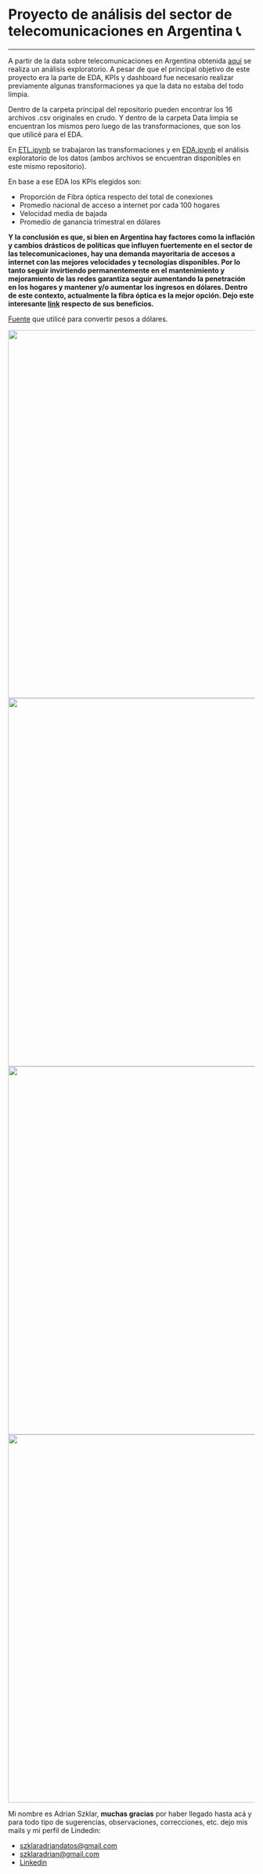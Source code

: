 # Proyecto de análisis del sector de telecomunicaciones en Argentina 📞
___
A partir de la data sobre telecomunicaciones en Argentina obtenida [aquí](https://datosabiertos.enacom.gob.ar/dashboards/20000/acceso-a-internet/) se realiza un análisis exploratorio. A pesar de que el principal objetivo de este proyecto era la parte de EDA, KPIs y dashboard fue necesario realizar previamente algunas transformaciones ya que la data no estaba del todo limpia.

Dentro de la carpeta principal del repositorio pueden encontrar los 16 archivos .csv originales en crudo. Y dentro de la carpeta Data limpia se encuentran los mismos pero luego de las transformaciones, que son los que utilicé para el EDA.

En [ETL.ipynb](ETL.ipynb) se trabajaron las transformaciones y en [EDA.ipynb](EDA.ipynb) el análisis exploratorio de los datos (ambos archivos se encuentran disponibles en este mismo repositorio).

En base a ese EDA los KPIs elegidos son:
- Proporción de Fibra óptica respecto del total de conexiones
- Promedio nacional de acceso a internet por cada 100 hogares
- Velocidad media de bajada
- Promedio de ganancia trimestral en dólares

**Y la conclusión es que, si bien en Argentina hay factores como la inflación y cambios drásticos de políticas que influyen fuertemente en el sector de las telecomunicaciones, hay una demanda mayoritaria de accesos a internet con las mejores velocidades y tecnologías disponibles. Por lo tanto seguir invirtiendo permanentemente en el mantenimiento y mejoramiento de las redes garantiza seguir aumentando la penetración en los hogares y mantener y/o aumentar los ingresos en dólares. Dentro de este contexto, actualmente la fibra óptica es la mejor opción. Dejo este interesante [link](https://www.rankia.com/blog/mejores-ofertas-internet/1994689-diferencias-adsl-fibra-optica) respecto de sus beneficios.**

[Fuente](http://estudiodelamo.com/cotizacion-historica-dolar-peso-argentina/) que utilicé para convertir pesos a dólares. 

<img src="image.png" width="750" height="750"/>  
<img src="image-1.png" width="750" height="750"/>  
<img src="image-2.png" width="750" height="750"/>  
<img src="image-3.png" width="750" height="750"/>  

Mi nombre es Adrian Szklar, **muchas gracias** por haber llegado hasta acá y para todo tipo de sugerencias, observaciones, correcciones, etc. dejo mis mails y mi perfil de Lindedin:
- szklaradriandatos@gmail.com
- szklaradrian@gmail.com
- [Linkedin](https://www.linkedin.com/in/adrian-szklar/)
